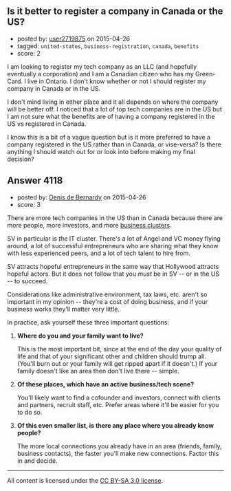 ## Is it better to register a company in Canada or the US?

- posted by: [user2719875](https://stackexchange.com/users/3222898/user2719875) on 2015-04-26
- tagged: `united-states`, `business-registration`, `canada`, `benefits`
- score: 2

<p>I am looking to register my tech company as an LLC (and hopefully eventually a corporation) and I am a Canadian citizen who has my Green-Card. I live in Ontario. I don't know whether or not I should register my company in Canada or in the US.</p>

<p>I don't mind living in either place and it all depends on where the company will be better off. I noticed that a lot of top tech companies are in the US but I am not sure what the benefits are of having a company registered in the US vs registered in Canada.</p>

<p>I know this is a bit of a vague question but is it more preferred to have a company registered in the US rather than in Canada, or vise-versa? Is there anything I should watch out for or look into before making my final decision?</p>



## Answer 4118

- posted by: [Denis de Bernardy](https://stackexchange.com/users/182468/denis-de-bernardy) on 2015-04-26
- score: 3

<p>There are more tech companies in the US than in Canada because there are more people, more investors, and more <a href="http://en.wikipedia.org/wiki/Business_cluster" rel="nofollow">business clusters</a>.</p>

<p>SV in particular is <em>the</em> IT cluster. There's a lot of Angel and VC money flying around, a lot of successful entrepreneurs who are sharing what they know with less experienced peers, and a lot of tech talent to hire from.</p>

<p>SV attracts hopeful entrepreneurs in the same way that Hollywood attracts hopeful actors. But it does not follow that you <em>must</em> be in SV -- or in the US -- to succeed.</p>

<p>Considerations like administrative environment, tax laws, etc. aren't so important in my opinion -- they're a cost of doing business, and if your business works they'll matter very little.</p>

<p>In practice, ask yourself these three important questions:</p>

<ol>
<li><p><strong>Where do you and your family want to live?</strong></p>

<p>This is the most important bit, since at the end of the day your quality of life and that of your significant other and children should trump all. (You'll burn out or your family will get ripped apart if it doesn't.) If your family doesn't like an area then don't live there -- simple.</p></li>
<li><p><strong>Of these places, which have an active business/tech scene?</strong></p>

<p>You'll likely want to find a cofounder and investors, connect with clients and partners, recruit staff, etc. Prefer areas where it'll be easier for you to do so.</p></li>
<li><p><strong>Of this even smaller list, is there any place where you already know people?</strong></p>

<p>The more local connections you already have in an area (friends, family, business contacts), the faster you'll make new connections. Factor this in and decide.</p></li>
</ol>




---

All content is licensed under the [CC BY-SA 3.0 license](https://creativecommons.org/licenses/by-sa/3.0/).
